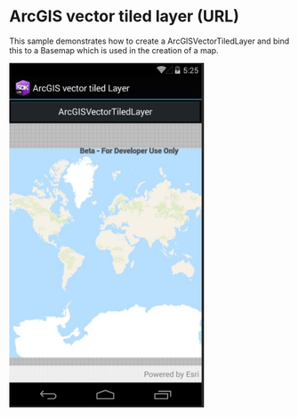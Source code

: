 # ArcGIS vector tiled layer (URL)

This sample demonstrates how to create a ArcGISVectorTiledLayer and bind this to a Basemap which is used in the creation of a map.

<img src="ArcGISVectorTiledLayerUrl.jpg" width="350"/>



